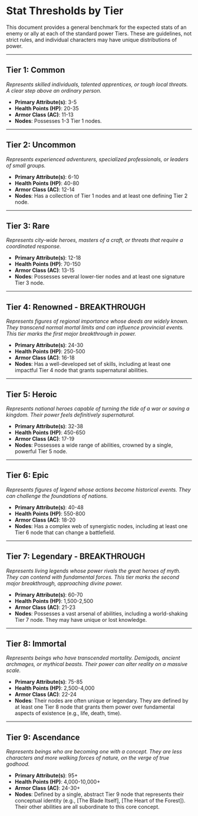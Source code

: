 # Stat Thresholds by Tier

This document provides a general benchmark for the expected stats of an enemy or ally at each of the standard power Tiers. These are guidelines, not strict rules, and individual characters may have unique distributions of power.

---

## Tier 1: Common
*Represents skilled individuals, talented apprentices, or tough local threats. A clear step above an ordinary person.*
- **Primary Attribute(s)**: 3-5
- **Health Points (HP)**: 20-35
- **Armor Class (AC)**: 11-13
- **Nodes**: Possesses 1-3 Tier 1 nodes.

---

## Tier 2: Uncommon
*Represents experienced adventurers, specialized professionals, or leaders of small groups.*
- **Primary Attribute(s)**: 6-10
- **Health Points (HP)**: 40-80
- **Armor Class (AC)**: 12-14
- **Nodes**: Has a collection of Tier 1 nodes and at least one defining Tier 2 node.

---

## Tier 3: Rare
*Represents city-wide heroes, masters of a craft, or threats that require a coordinated response.*
- **Primary Attribute(s)**: 12-18
- **Health Points (HP)**: 70-150
- **Armor Class (AC)**: 13-15
- **Nodes**: Possesses several lower-tier nodes and at least one signature Tier 3 node.

---

## Tier 4: Renowned - **BREAKTHROUGH**
*Represents figures of regional importance whose deeds are widely known. They transcend normal mortal limits and can influence provincial events. This tier marks the first major breakthrough in power.*
- **Primary Attribute(s)**: 24-30 
- **Health Points (HP)**: 250-500
- **Armor Class (AC)**: 16-18
- **Nodes**: Has a well-developed set of skills, including at least one impactful Tier 4 node that grants supernatural abilities.

---

## Tier 5: Heroic
*Represents national heroes capable of turning the tide of a war or saving a kingdom. Their power feels definitively supernatural.*
- **Primary Attribute(s)**: 32-38
- **Health Points (HP)**: 450-650
- **Armor Class (AC)**: 17-19
- **Nodes**: Possesses a wide range of abilities, crowned by a single, powerful Tier 5 node.

---

## Tier 6: Epic
*Represents figures of legend whose actions become historical events. They can challenge the foundations of nations.*
- **Primary Attribute(s)**: 40-48
- **Health Points (HP)**: 550-800
- **Armor Class (AC)**: 18-20
- **Nodes**: Has a complex web of synergistic nodes, including at least one Tier 6 node that can change a battlefield.

---

## Tier 7: Legendary - **BREAKTHROUGH**
*Represents living legends whose power rivals the great heroes of myth. They can contend with fundamental forces. This tier marks the second major breakthrough, approaching divine power.*
- **Primary Attribute(s)**: 60-70
- **Health Points (HP)**: 1,500-2,500
- **Armor Class (AC)**: 21-23
- **Nodes**: Possesses a vast arsenal of abilities, including a world-shaking Tier 7 node. They may have unique or lost knowledge.

---

## Tier 8: Immortal
*Represents beings who have transcended mortality. Demigods, ancient archmages, or mythical beasts. Their power can alter reality on a massive scale.*
- **Primary Attribute(s)**: 75-85
- **Health Points (HP)**: 2,500-4,000
- **Armor Class (AC)**: 22-24
- **Nodes**: Their nodes are often unique or legendary. They are defined by at least one Tier 8 node that grants them power over fundamental aspects of existence (e.g., life, death, time).

---

## Tier 9: Ascendance
*Represents beings who are becoming one with a concept. They are less characters and more walking forces of nature, on the verge of true godhood.*
- **Primary Attribute(s)**: 95+
- **Health Points (HP)**: 4,000-10,000+
- **Armor Class (AC)**: 24-30+
- **Nodes**: Defined by a single, abstract Tier 9 node that represents their conceptual identity (e.g., [The Blade Itself], [The Heart of the Forest]). Their other abilities are all subordinate to this core concept.
